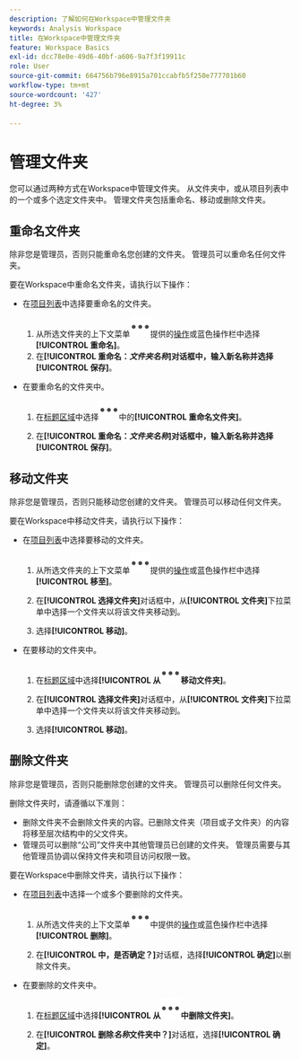 ```yaml
---
description: 了解如何在Workspace中管理文件夹
keywords: Analysis Workspace
title: 在Workspace中管理文件夹
feature: Workspace Basics
exl-id: dcc78e0e-49d6-40bf-a606-9a7f3f19911c
role: User
source-git-commit: 664756b796e8915a701ccabfb5f250e777701b60
workflow-type: tm+mt
source-wordcount: '427'
ht-degree: 3%

---
```



# 管理文件夹

您可以通过两种方式在Workspace中管理文件夹。 从文件夹中，或从项目列表中的一个或多个选定文件夹中。 管理文件夹包括重命名、移动或删除文件夹。

## 重命名文件夹

除非您是管理员，否则只能重命名您创建的文件夹。 管理员可以重命名任何文件夹。

要在Workspace中重命名文件夹，请执行以下操作：

* 在[项目列表](/help/analysis-workspace/build-workspace-project/freeform-overview.md#project-list)中选择要重命名的文件夹。

   1. 从所选文件夹的上下文菜单![更多](/help/assets/icons/More.svg)提供的[操作](/help/analysis-workspace/build-workspace-project/freeform-overview.md#actions)或蓝色操作栏中选择&#x200B;**[!UICONTROL 重命名]**。
   1. 在&#x200B;**[!UICONTROL 重命名：*文件夹名称&#x200B;*]**对话框中，输入新名称并选择**[!UICONTROL 保存&#x200B;]**。

* 在要重命名的文件夹中。

   1. 在[标题区域](/help/analysis-workspace/build-workspace-project/freeform-overview.md#title-area)中选择![更多](/help/assets/icons/More.svg)中的&#x200B;**[!UICONTROL 重命名文件夹]**。

   1. 在&#x200B;**[!UICONTROL 重命名：*文件夹名称&#x200B;*]**对话框中，输入新名称并选择**[!UICONTROL 保存&#x200B;]**。


## 移动文件夹

除非您是管理员，否则只能移动您创建的文件夹。 管理员可以移动任何文件夹。

要在Workspace中移动文件夹，请执行以下操作：

* 在[项目列表](/help/analysis-workspace/build-workspace-project/freeform-overview.md#project-list)中选择要移动的文件夹。

   1. 从所选文件夹的上下文菜单![更多](/help/assets/icons/More.svg)提供的[操作](/help/analysis-workspace/build-workspace-project/freeform-overview.md#actions)或蓝色操作栏中选择&#x200B;**[!UICONTROL 移至]**。
   1. 在&#x200B;**[!UICONTROL 选择文件夹]**&#x200B;对话框中，从&#x200B;**[!UICONTROL 文件夹]**&#x200B;下拉菜单中选择一个文件夹以将该文件夹移动到。

   1. 选择&#x200B;**[!UICONTROL 移动]**。

* 在要移动的文件夹中。

   1. 在[标题区域](/help/analysis-workspace/build-workspace-project/freeform-overview.md#title-area)中选择&#x200B;**[!UICONTROL 从![更多](/help/assets/icons/More.svg)移动文件夹]**。

   1. 在&#x200B;**[!UICONTROL 选择文件夹]**&#x200B;对话框中，从&#x200B;**[!UICONTROL 文件夹]**&#x200B;下拉菜单中选择一个文件夹以将该文件夹移动到。

   1. 选择&#x200B;**[!UICONTROL 移动]**。


## 删除文件夹

除非您是管理员，否则只能删除您创建的文件夹。 管理员可以删除任何文件夹。

删除文件夹时，请遵循以下准则：

* 删除文件夹不会删除文件夹的内容。已删除文件夹（项目或子文件夹）的内容将移至层次结构中的父文件夹。
* 管理员可以删除“公司”文件夹中其他管理员已创建的文件夹。 管理员需要与其他管理员协调以保持文件夹和项目访问权限一致。

要在Workspace中删除文件夹，请执行以下操作：

* 在[项目列表](/help/analysis-workspace/build-workspace-project/freeform-overview.md#project-list)中选择一个或多个要删除的文件夹。

   1. 从所选文件夹的上下文菜单![更多](/help/assets/icons/More.svg)中提供的[操作](/help/analysis-workspace/build-workspace-project/freeform-overview.md#actions)或蓝色操作栏中选择&#x200B;**[!UICONTROL 删除]**。

   1. 在&#x200B;**[!UICONTROL 中，是否确定？]**&#x200B;对话框，选择&#x200B;**[!UICONTROL 确定]**&#x200B;以删除文件夹。

* 在要删除的文件夹中。

   1. 在[标题区域](/help/analysis-workspace/build-workspace-project/freeform-overview.md#title-area)中选择&#x200B;**[!UICONTROL 从![更多](/help/assets/icons/More.svg)中删除文件夹]**。

   1. 在&#x200B;**[!UICONTROL 删除&#x200B;*名称*文件夹中？]**&#x200B;对话框，选择&#x200B;**[!UICONTROL 确定]**。

